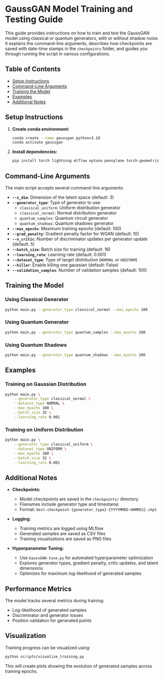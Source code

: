 # GaussGAN Model Training and Testing Guide

This guide provides instructions on how to train and test the GaussGAN model using classical or quantum generators, with or without shadow noise. It explains the command-line arguments, describes how checkpoints are saved with date-time stamps in the `checkpoints` folder, and guides you through running the script in various configurations.


## Table of Contents

- [Setup Instructions](#setup-instructions)
- [Command-Line Arguments](#command-line-arguments)
- [Training the Model](#training-the-model)
- [Examples](#examples)
- [Additional Notes](#additional-notes)

## Setup Instructions

1. **Create conda environment:**
   ```bash
   conda create --name gaussgan python=3.10
   conda activate gaussgan
   ```

2. **Install dependencies:**
   ```bash
   pip install torch lightning mlflow optuna pennylane torch-geometric
   ```

## Command-Line Arguments

The main script accepts several command-line arguments:

- **`--z_dim`**: Dimension of the latent space (default: 3)
- **`--generator_type`**: Type of generator to use:
  - `classical_uniform`: Uniform distribution generator
  - `classical_normal`: Normal distribution generator
  - `quantum_samples`: Quantum circuit generator
  - `quantum_shadows`: Quantum shadows generator
- **`--max_epochs`**: Maximum training epochs (default: 100)
- **`--grad_penalty`**: Gradient penalty factor for WGAN (default: 10)
- **`--n_critic`**: Number of discriminator updates per generator update (default: 5)
- **`--batch_size`**: Batch size for training (default: 16)
- **`--learning_rate`**: Learning rate (default: 0.001)
- **`--dataset_type`**: Type of target distribution (`NORMAL` or `UNIFORM`)
- **`--killer`**: Enable killing one gaussian (default: False)
- **`--validation_samples`**: Number of validation samples (default: 100)

## Training the Model

### Using Classical Generator

```bash
python main.py --generator_type classical_normal --max_epochs 100
```

### Using Quantum Generator

```bash
python main.py --generator_type quantum_samples --max_epochs 100
```

### Using Quantum Shadows

```bash
python main.py --generator_type quantum_shadows --max_epochs 100
```

## Examples

### Training on Gaussian Distribution

```bash
python main.py \
    --generator_type classical_normal \
    --dataset_type NORMAL \
    --max_epochs 100 \
    --batch_size 32 \
    --learning_rate 0.001
```

### Training on Uniform Distribution

```bash
python main.py \
    --generator_type classical_uniform \
    --dataset_type UNIFORM \
    --max_epochs 100 \
    --batch_size 32 \
    --learning_rate 0.001
```

## Additional Notes

- **Checkpoints:**
  - Model checkpoints are saved in the `checkpoints/` directory
  - Filenames include generator type and timestamp
  - Format: `best-checkpoint-{generator_type}-{YYYYMMDD-HHMMSS}.ckpt`

- **Logging:**
  - Training metrics are logged using MLflow
  - Generated samples are saved as CSV files
  - Training visualizations are saved as PNG files

- **Hyperparameter Tuning:**
  - Use `GaussGAN-tuna.py` for automated hyperparameter optimization
  - Explores generator types, gradient penalty, critic updates, and latent dimensions
  - Optimizes for maximum log-likelihood of generated samples

## Performance Metrics

The model tracks several metrics during training:
- Log-likelihood of generated samples
- Discriminator and generator losses
- Position validation for generated points

## Visualization

Training progress can be visualized using:
```bash
python scripts/visualize_training.py
```

This will create plots showing the evolution of generated samples across training epochs.